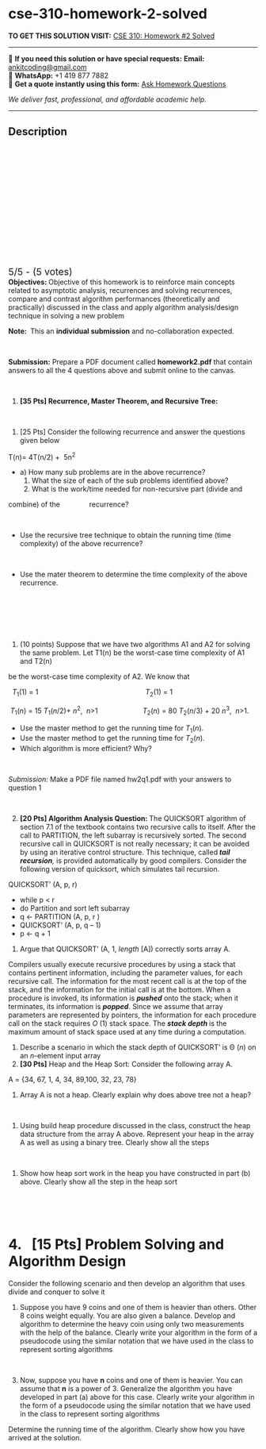 # cse-310-homework-2-solved
**TO GET THIS SOLUTION VISIT:** [CSE 310:   Homework #2  Solved](https://www.ankitcodinghub.com/product/cse-310-homework-2-solved/)


---

📩 **If you need this solution or have special requests:** **Email:** ankitcoding@gmail.com  
📱 **WhatsApp:** +1 419 877 7882  
📄 **Get a quote instantly using this form:** [Ask Homework Questions](https://www.ankitcodinghub.com/services/ask-homework-questions/)

*We deliver fast, professional, and affordable academic help.*

---

<h2>Description</h2>



<div class="kk-star-ratings kksr-auto kksr-align-center kksr-valign-top" data-payload="{&quot;align&quot;:&quot;center&quot;,&quot;id&quot;:&quot;56413&quot;,&quot;slug&quot;:&quot;default&quot;,&quot;valign&quot;:&quot;top&quot;,&quot;ignore&quot;:&quot;&quot;,&quot;reference&quot;:&quot;auto&quot;,&quot;class&quot;:&quot;&quot;,&quot;count&quot;:&quot;5&quot;,&quot;legendonly&quot;:&quot;&quot;,&quot;readonly&quot;:&quot;&quot;,&quot;score&quot;:&quot;5&quot;,&quot;starsonly&quot;:&quot;&quot;,&quot;best&quot;:&quot;5&quot;,&quot;gap&quot;:&quot;4&quot;,&quot;greet&quot;:&quot;Rate this product&quot;,&quot;legend&quot;:&quot;5\/5 - (5 votes)&quot;,&quot;size&quot;:&quot;24&quot;,&quot;title&quot;:&quot;CSE 310:&nbsp;  &nbsp;Homework #2&nbsp; Solved&quot;,&quot;width&quot;:&quot;138&quot;,&quot;_legend&quot;:&quot;{score}\/{best} - ({count} {votes})&quot;,&quot;font_factor&quot;:&quot;1.25&quot;}">

<div class="kksr-stars">

<div class="kksr-stars-inactive">
            <div class="kksr-star" data-star="1" style="padding-right: 4px">


<div class="kksr-icon" style="width: 24px; height: 24px;"></div>
        </div>
            <div class="kksr-star" data-star="2" style="padding-right: 4px">


<div class="kksr-icon" style="width: 24px; height: 24px;"></div>
        </div>
            <div class="kksr-star" data-star="3" style="padding-right: 4px">


<div class="kksr-icon" style="width: 24px; height: 24px;"></div>
        </div>
            <div class="kksr-star" data-star="4" style="padding-right: 4px">


<div class="kksr-icon" style="width: 24px; height: 24px;"></div>
        </div>
            <div class="kksr-star" data-star="5" style="padding-right: 4px">


<div class="kksr-icon" style="width: 24px; height: 24px;"></div>
        </div>
    </div>

<div class="kksr-stars-active" style="width: 138px;">
            <div class="kksr-star" style="padding-right: 4px">


<div class="kksr-icon" style="width: 24px; height: 24px;"></div>
        </div>
            <div class="kksr-star" style="padding-right: 4px">


<div class="kksr-icon" style="width: 24px; height: 24px;"></div>
        </div>
            <div class="kksr-star" style="padding-right: 4px">


<div class="kksr-icon" style="width: 24px; height: 24px;"></div>
        </div>
            <div class="kksr-star" style="padding-right: 4px">


<div class="kksr-icon" style="width: 24px; height: 24px;"></div>
        </div>
            <div class="kksr-star" style="padding-right: 4px">


<div class="kksr-icon" style="width: 24px; height: 24px;"></div>
        </div>
    </div>
</div>


<div class="kksr-legend" style="font-size: 19.2px;">
            5/5 - (5 votes)    </div>
    </div>
<strong>Objectives: </strong>Objective of this homework is to reinforce main concepts related to asymptotic analysis, recurrences and solving recurrences, compare and contrast algorithm performances (theoretically and practically) discussed in the class and apply algorithm analysis/design technique in solving a new problem

<strong>Note: </strong>&nbsp;This an <strong>individual submission</strong> and no-collaboration expected.

&nbsp;

<strong>Submission:</strong> Prepare a PDF document called <strong>homework2.pdf</strong> that contain answers to all the 4 questions above and submit online to the canvas.

&nbsp;

<ol>
<li><strong>[35 Pts] Recurrence, Master Theorem, and Recursive Tree: </strong></li>
</ol>
<strong>&nbsp;</strong>

<ol>
<li>[25 Pts] Consider the following recurrence and answer the questions given below</li>
</ol>
T(n)= 4T(n/2) +&nbsp; 5n<sup>2</sup>

<ul>
<li>a) How many sub problems are in the above recurrence?
<ol>
<li>What the size of each of the sub problems identified above?</li>
<li>What is the work/time needed for non-recursive part (divide and</li>
</ol>
</li>
</ul>
combine) of the&nbsp;&nbsp;&nbsp;&nbsp;&nbsp;&nbsp;&nbsp;&nbsp;&nbsp;&nbsp;&nbsp;&nbsp;&nbsp;&nbsp; recurrence?

&nbsp;

<ul>
<li>Use the recursive tree technique to obtain the running time (time complexity) of the above recurrence?</li>
</ul>
&nbsp;

<ul>
<li>Use the mater theorem to determine the time complexity of the above recurrence.</li>
</ul>
&nbsp;

&nbsp;

&nbsp;

<ol>
<li>(10 points) Suppose that we have two algorithms A1 and A2 for solving the same problem. Let T1(n) be the worst-case time complexity of A1 and T2(n)</li>
</ol>
be the worst-case time complexity of A2. We know that

<em>&nbsp; T</em><sub>1</sub>(1) = 1&nbsp; &nbsp;&nbsp;&nbsp;&nbsp;&nbsp;&nbsp;&nbsp;&nbsp;&nbsp;&nbsp;&nbsp; &nbsp;&nbsp;&nbsp;&nbsp;&nbsp;&nbsp;&nbsp;&nbsp;&nbsp; &nbsp;&nbsp;&nbsp;&nbsp;&nbsp;&nbsp;&nbsp;&nbsp;&nbsp; &nbsp;&nbsp;&nbsp;&nbsp;&nbsp;&nbsp;&nbsp;&nbsp;&nbsp; &nbsp;&nbsp;&nbsp;&nbsp;&nbsp;&nbsp;&nbsp;&nbsp;&nbsp;&nbsp;&nbsp;<em>T</em><sub>2</sub>(1) = 1

<em>&nbsp;T</em><sub>1</sub>(<em>n</em>) = 15 <em>T</em><sub>1</sub>(<em>n</em>/2)+ <em>n</em><sup>2</sup>,&nbsp; <em>n</em>&gt;1 &nbsp;&nbsp;&nbsp;&nbsp;&nbsp;&nbsp;&nbsp;&nbsp;&nbsp;&nbsp;&nbsp;&nbsp;&nbsp;&nbsp;&nbsp;&nbsp;&nbsp;&nbsp; &nbsp;&nbsp;&nbsp;<em>T</em><sub>2</sub>(<em>n</em>) = 80 <em>T</em><sub>2</sub>(<em>n</em>/3) + 20 <em>n</em><sup>3</sup>,&nbsp; <em>n</em>&gt;1.

<ul>
<li>Use the master method to get the running time for <em>T</em><sub>1</sub>(<em>n</em>).</li>
<li>Use the master method to get the running time for <em>T</em><sub>2</sub>(<em>n</em>).</li>
<li>Which algorithm is more efficient? Why?</li>
</ul>
&nbsp;

<em>Submission:</em> Make a PDF file named hw2q1.pdf with your answers to question 1

<strong>&nbsp;</strong>

<ol start="2">
<li><strong>[20 Pts] Algorithm Analysis Question: </strong>The QUICKSORT algorithm of section 7.1 of the textbook contains two recursive calls to itself. After the call to PARTITION, the left subarray is recursively sorted. The second recursive call in QUICKSORT is not really necessary; it can be avoided by using an iterative control structure. This technique, called<strong><em> tail recursion</em></strong><em>, </em>is provided automatically by good compilers. Consider the following version of quicksort, which simulates tail recursion.</li>
</ol>
QUICKSORT’ (A, p, r)

<ul>
<li>while p &lt; r</li>
<li>do Partition and sort left subarray</li>
<li>q ← PARTITION (A, p, r )</li>
<li>QUICKSORT’ (A, p, q – 1)</li>
<li>p ← q + 1</li>
</ul>
<ol>
<li>Argue that QUICKSORT’ (A, 1, <em>length </em>[A]) correctly sorts array A.</li>
</ol>
Compilers usually execute recursive procedures by using a stack that contains pertinent information, including the parameter values, for each recursive call. The information for the most recent call is at the top of the stack, and the information for the initial call is at the bottom. When a procedure is invoked, its information is <strong><em>pushed</em></strong> onto the stack; when it terminates, its information is <strong><em>popped</em></strong>. Since we assume that array parameters are represented by pointers, the information for each procedure call on the stack requires <em>O </em>(1) stack space. The <strong><em>stack depth </em></strong>is the maximum amount of stack space used at any time during a computation.

<ol>
<li>Describe a scenario in which the stack depth of QUICKSORT’ is Θ (<em>n</em>) on an <em>n</em>-element input array</li>
<li><strong> [30 Pts]</strong> Heap and the Heap Sort: Consider the following array A.</li>
</ol>
A = {34, 67, 1, 4, 34, 89,100, 32, 23, 78}

<ol>
<li>Array A is not a heap. Clearly explain why does above tree not a heap?</li>
</ol>
&nbsp;

<ol>
<li>Using build heap procedure discussed in the class, construct the heap data structure from the array A above. Represent your heap in the array A as well as using a binary tree. Clearly show all the steps</li>
</ol>
&nbsp;

<ol>
<li>Show how heap sort work in the heap you have constructed in part (b) above. Clearly show all the step in the heap sort</li>
</ol>
&nbsp;

&nbsp;

<h1>4.&nbsp;&nbsp; [15 Pts] Problem Solving and Algorithm Design</h1>
Consider the following scenario and then develop an algorithm that uses divide and conquer to solve it

<ol>
<li>Suppose you have 9 coins and one of them is heavier than others. Other 8 coins weight equally. You are also given a balance. Develop and algorithm to determine the heavy coin using only two measurements with the help of the balance. Clearly write your algorithm in the form of a pseudocode using the similar notation that we have used in the class to represent sorting algorithms</li>
</ol>
&nbsp;

<ol start="3">
<li>Now, suppose you have <strong>n</strong> coins and one of them is heavier. You can assume that <strong>n</strong> is a power of 3. Generalize the algorithm you have developed in part (a) above for this case. Clearly write your algorithm in the form of a pseudocode using the similar notation that we have used in the class to represent sorting algorithms</li>
</ol>
Determine the running time of the algorithm. Clearly show how you have arrived at the solution.

&nbsp;
